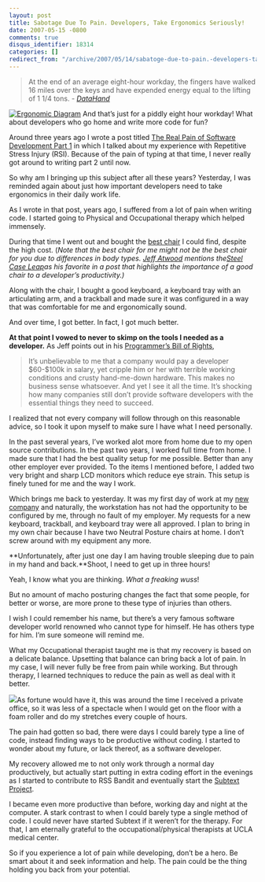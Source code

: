 ```yaml
---
layout: post
title: Sabotage Due To Pain. Developers, Take Ergonomics Seriously!
date: 2007-05-15 -0800
comments: true
disqus_identifier: 18314
categories: []
redirect_from: "/archive/2007/05/14/sabatoge-due-to-pain.-developers-take-ergonomics-seriously.aspx/"
---
```


> At the end of an average eight-hour workday, the fingers have walked
> 16 miles over the keys and have expended energy equal to the lifting
> of 1 1/4 tons. -
> *[DataHand](http://www.datahand.com/overview/dhsolution.htm "Datahand Overview")*

[![Ergonomic
Diagram](https://haacked.com/images/haacked_com/WindowsLiveWriter/TakeErgonomicsSeriously_27E9/ergonomics_thumb%5B2%5D.jpg)](https://haacked.com/images/haacked_com/WindowsLiveWriter/TakeErgonomicsSeriously_27E9/ergonomics%5B6%5D.jpg "ergonomic diagram")
And that’s just for a piddly eight hour workday! What about developers
who go home and write more code for fun?

Around three years ago I wrote a post titled [The Real Pain of Software
Development Part
1](https://haacked.com/archive/2004/06/10/The-Real-Pain-Of-Software-Development-1.aspx "The Real Pain of Software Development")
in which I talked about my experience with Repetitive Stress Injury
(RSI). Because of the pain of typing at that time, I never really got
around to writing part 2 until now.

So why am I bringing up this subject after all these years? Yesterday, I
was reminded again about just how important developers need to take
ergonomics in their daily work life.

As I wrote in that post, years ago, I suffered from a lot of pain when
writing code. I started going to Physical and Occupational therapy which
helped immensely.

During that time I went out and bought the [best
chair](http://www.igoergo.com/ "Best Chair") I could find, despite the
high cost. (*Note that the best chair for me might not be the best chair
for you due to differences in body types. [Jeff
Atwood](http://codinghorror.com/ "Jeff’s Blog") mentions the*[*Steel
Case
Leap*](http://www.igoergo.com/ "A developer’s second most important asset")*as
his favorite in a post that highlights the importance of a good chair to
a developer’s productivity.)*

Along with the chair, I bought a good keyboard, a keyboard tray with an
articulating arm, and a trackball and made sure it was configured in a
way that was comfortable for me and ergonomically sound.

And over time, I got better. In fact, I got much better.

**At that point I vowed to never to skimp on the tools I needed as a
developer.** As Jeff points out in his [Programmer’s Bill of
Rights](http://www.codinghorror.com/blog/archives/000666.html "The Programmer’s Bill of Rights"),

> It’s unbelievable to me that a company would pay a developer
> \$60-\$100k in salary, yet cripple him or her with terrible working
> conditions and crusty hand-me-down hardware. This makes no business
> sense whatsoever. And yet I see it all the time. It’s shocking how
> many companies still don’t provide software developers with the
> essential things they need to succeed.

I realized that not every company will follow through on this reasonable
advice, so I took it upon myself to make sure I have what I need
personally.

In the past several years, I’ve worked alot more from home due to my
open source contributions. In the past two years, I worked full time
from home. I made sure that I had the best quality setup for me
possible. Better than any other employer ever provided. To the items I
mentioned before, I added two very bright and sharp LCD monitors which
reduce eye strain. This setup is finely tuned for me and the way I work.

Which brings me back to yesterday. It was my first day of work at my
[new company](http://koders.com/ "Koders") and naturally, the
workstation has not had the opportunity to be configured by me, through
no fault of my employer. My requests for a new keyboard, trackball, and
keyboard tray were all approved. I plan to bring in my own chair because
I have two Neutral Posture chairs at home. I don’t screw around with my
equipment any more.

**Unfortunately, after just one day I am having trouble sleeping due to
pain in my hand and back.**Shoot, I need to get up in three hours!

Yeah, I know what you are thinking. *What a freaking wuss*!

But no amount of macho posturing changes the fact that some people, for
better or worse, are more prone to these type of injuries than others.

I wish I could remember his name, but there’s a very famous software
developer world renowned who cannot type for himself. He has others type
for him. I’m sure someone will remind me.

What my Occupational therapist taught me is that my recovery is based on
a delicate balance. Upsetting that balance can bring back a lot of pain.
In my case, I will never fully be free from pain while working. But
through therapy, I learned techniques to reduce the pain as well as deal
with it better.

[![](https://haacked.com/images/haacked_com/WindowsLiveWriter/TakeErgonomicsSeriously_27E9/FOAMrollerFullRound_thumb%5B1%5D.jpg)](https://haacked.com/images/haacked_com/WindowsLiveWriter/TakeErgonomicsSeriously_27E9/FOAMrollerFullRound%5B3%5D.jpg)As
fortune would have it, this was around the time I received a private
office, so it was less of a spectacle when I would get on the floor with
a foam roller and do my stretches every couple of hours.

The pain had gotten so bad, there were days I could barely type a line
of code, instead finding ways to be productive without coding. I started
to wonder about my future, or lack thereof, as a software developer.

My recovery allowed me to not only work through a normal day
productively, but actually start putting in extra coding effort in the
evenings as I started to contribute to RSS Bandit and eventually start
the [Subtext
Project](http://subtextproject.com/ "Subtext Project Website").

I became even more productive than before, working day and night at the
computer. A stark contrast to when I could barely type a single method
of code. I could never have started Subtext if it weren’t for the
therapy. For that, I am eternally grateful to the occupational/physical
therapists at UCLA medical center.

So if you experience a lot of pain while developing, don’t be a hero. Be
smart about it and seek information and help. The pain could be the
thing holding you back from your potential.

